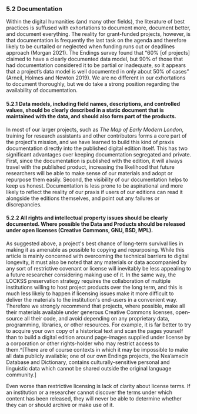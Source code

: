 
### 5.2 Documentation 

Within the digital humanities (and many other fields), the literature of best practices is suffused with exhortations to document more, document better, and document everything. The reality for grant-funded projects, however, is that documentation is frequently the last task on the agenda and therefore likely to be curtailed or neglected when funding runs out or deadlines approach (Morgan 2021). The Endings survey found that “60% [of projects] claimed to have a clearly documented data model, but 90% of those that had documentation considered it to be partial or inadequate, so it appears that a project’s data model is well documented in only about 50% of cases” (Arneil, Holmes and Newton 2019). We are no different in our exhortations to document thoroughly, but we do take a strong position regarding the availability of documentation.

#### 5.2.1 Data models, including field names, descriptions, and controlled values, should be clearly described in a static document that is maintained with the data, and should also form part of the products.  

In most of our larger projects, such as _The Map of Early Modern London_, training for research assistants and other contributors forms a core part of the project's mission, and we have learned to build this kind of praxis documentation directly into the published digital edition itself. This has two significant advantages over keeping documentation segregated and private. First, since the documentation is published with the edition, it will always travel with the published product, increasing the likelihood that future researchers will be able to make sense of our materials and adopt or repurpose them easily. Second, the visibility of our documentation helps to keep us honest. Documentation is less prone to be aspirational and more likely to reflect the reality of our praxis if users of our editions can read it alongside the editions themselves, and point out any failures or discrepancies.

#### 5.2.2 All rights and intellectual property issues should be clearly documented. Where possible the Data and Products should be released under open licenses (Creative Commons, GNU, BSD, MPL). 

As suggested above, a project's best chance of long-term survival lies in making it as amenable as possible to copying and repurposing. While this article is mainly concerned with overcoming the technical barriers to digital longevity, it must also be noted that any materials or data accompanied by any sort of restrictive covenant or license will inevitably be less appealing to a future researcher considering making use of it. In the same way, the LOCKSS preservation strategy requires the collaboration of multiple institutions willing to host project products over the long term, and this is much less likely to happen if licensing issues make it more difficult to deliver the materials to the institution's end-users in a convenient way. Therefore we strongly recommend that projects, where possible, make all their materials available under generous Creative Commons licenses, open-source all their code, and avoid depending on any proprietary data, programming, libraries, or other resources. For example, it is far better to try to acquire your own copy of a historical text and scan the pages yourself than to build a digital edition around page-images supplied under license by a corporation or other rights-holder who may restrict access to them.^[There are of course contexts in which it may be impossible to make all data publicly available; one of our own Endings projects, the Nxa’amxcín Database and Dictionary, contains culturally-sensitive personal and linguistic data which cannot be shared outside the original language community.]

Even worse than restrictive licensing is lack of clarity about license terms. If an institution or a researcher cannot discover the terms under which content has been released, they will never be able to determine whether they can or should archive or make use of it.

